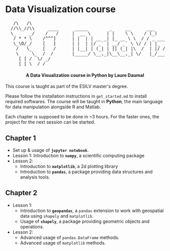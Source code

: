 # Data Visualization course


<pre>
   /\   /\            
  //\\_//\\     ____      _____        _     __      ___       
  \_     _/    /   /     |  __ \      | |    \ \    / (_)      
   / * * \    /^^^]      | |  | | __ _| |_ __ \ \  / / _ ____  
   \_\O/_/    [   ]      | |  | |/ _` | __/ _` \ \/ / | |_  /  
    /   \_    [   /      | |__| | (_| | || (_| |\  /  | |/ /   
    \     \_  /  /       |_____/ \__,_|\__\__,_| \/   |_/___|  
     [ [ /  \/ _/          
    _[ [ \  /_/            
</pre>
 

<h4 align="center">A Data Visualization course in Python by Laure Daumal</h4>


This course is taught as part of the ESILV master's degree.

Please follow the installation instructions in `get_started.md` to install
required softwares. The course will be taught in **Python**, the main language 
for data manipulation alongside R and Matlab.

Each chapter is supposed to be done in ~3 hours. For the faster ones, the 
project for the next session can be started. 

## Chapter 1
* Set up & usage of **`jupyter notebook`**.
* Lesson 1: Introduction to **`numpy`**, a scientific computing package
* Lesson 2: 
    - Introduction to **`matplotlib`**, a 2d plotting library  
    - Introduction to **`pandas`**, a package providing data structures and analysis tools. 

## Chapter 2
* Lesson 1: 
    - Introduction to **`geopandas`**, a `pandas` extension to work with geospatial data 
    using `shapely` and `matplotlib`.
    - Usage of **`shapely`**, a package providing geometric objects and operations.
* Lesson 2:
    - Advanced usage of `pandas.DataFrame` methods.
    - Advanced usage of `matplotlib` methods.
